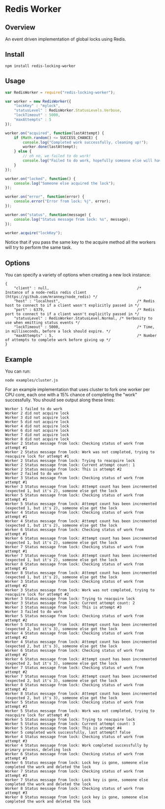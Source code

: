 # Redis Worker

## Overview

An event driven implementation of global locks using Redis.

## Install

    npm install redis-locking-worker

## Usage

```js
var RedisWorker = require("redis-locking-worker");

var worker = new RedisWorker({
	"lockKey" : "mylock",
	"statusLevel" : RedisWorker.StatusLevels.Verbose,
	"lockTimeout" : 5000,
	"maxAttempts" : 5
});

worker.on("acquired", function(lastAttempt) {
	if (Math.random() <= SUCCESS_CHANCE) {
		console.log("Completed work successfully, cleaning up!");
		worker.done(lastAttempt);
	} else {
		// oh no, we failed to do work!
		console.log("Failed to do work, hopefully someone else will have better luck!");
	}	
});

worker.on("locked", function() {
	console.log("Someone else acquired the lock");
});

worker.on("error", function(error) {
	console.error("Error from lock: %j", error);
});

worker.on("status", function(message) {
	console.log("Status message from lock: %s", message);
});

worker.acquire("lockKey");
```

Notice that if you pass the same key to the acquire method all the workers will try to perform the same task. 

## Options

You can specify a variety of options when creating a new lock instance:

	{
		"client" : null,										/* Instance of a node-redis redis client (https://github.com/mranney/node_redis) */
		"host" : "localhost",									/* Redis host to connect to if a client wasn't explicitly passed in */
		"port" : 6379,											/* Redis port to connect to if a client wasn't explicitly passed in */
		"statusLevel" : RedisWorker.StatusLevel.Normal,	/* Verbosity to use when emitting status events */
		"lockTimeout" : 5000,									/* Time, in milliseconds, before a lock should expire. */
		"maxAttempts" : 5,										/* Number of attempts to complete work before giving up */
	}

## Example

You can run:

    node examples/cluster.js

For an example implementation that uses cluster to fork one worker per CPU core, each one with a 15% chance of completing the "work" successfully. You should see output along these lines:

	Worker 1 failed to do work
	Worker 2 did not acquire lock
	Worker 3 did not acquire lock
	Worker 5 did not acquire lock
	Worker 4 did not acquire lock
	Worker 6 did not acquire lock
	Worker 7 did not acquire lock
	Worker 8 did not acquire lock
	Worker 2 Status message from lock: Checking status of work from attempt #1
	Worker 2 Status message from lock: Work was not completed, trying to reacquire lock for attempt #1
	Worker 2 Status message from lock: Trying to reacquire lock
	Worker 2 Status message from lock: Current attempt count: 1
	Worker 2 Status message from lock: This is attempt #2
	Worker 2 failed to do work
	Worker 3 Status message from lock: Checking status of work from attempt #1
	Worker 3 Status message from lock: Attempt count has been incremented (expected 1, but it's 2), someone else got the lock
	Worker 5 Status message from lock: Checking status of work from attempt #1
	Worker 5 Status message from lock: Attempt count has been incremented (expected 1, but it's 2), someone else got the lock
	Worker 4 Status message from lock: Checking status of work from attempt #1
	Worker 4 Status message from lock: Attempt count has been incremented (expected 1, but it's 2), someone else got the lock
	Worker 6 Status message from lock: Checking status of work from attempt #1
	Worker 6 Status message from lock: Attempt count has been incremented (expected 1, but it's 2), someone else got the lock
	Worker 7 Status message from lock: Checking status of work from attempt #1
	Worker 7 Status message from lock: Attempt count has been incremented (expected 1, but it's 2), someone else got the lock
	Worker 8 Status message from lock: Checking status of work from attempt #1
	Worker 8 Status message from lock: Attempt count has been incremented (expected 1, but it's 2), someone else got the lock
	Worker 3 Status message from lock: Checking status of work from attempt #2
	Worker 3 Status message from lock: Work was not completed, trying to reacquire lock for attempt #2
	Worker 3 Status message from lock: Trying to reacquire lock
	Worker 3 Status message from lock: Current attempt count: 2
	Worker 3 Status message from lock: This is attempt #3
	Worker 3 failed to do work
	Worker 5 Status message from lock: Checking status of work from attempt #2
	Worker 5 Status message from lock: Attempt count has been incremented (expected 2, but it's 3), someone else got the lock
	Worker 4 Status message from lock: Checking status of work from attempt #2
	Worker 4 Status message from lock: Attempt count has been incremented (expected 2, but it's 3), someone else got the lock
	Worker 6 Status message from lock: Checking status of work from attempt #2
	Worker 6 Status message from lock: Attempt count has been incremented (expected 2, but it's 3), someone else got the lock
	Worker 7 Status message from lock: Checking status of work from attempt #2
	Worker 7 Status message from lock: Attempt count has been incremented (expected 2, but it's 3), someone else got the lock
	Worker 8 Status message from lock: Checking status of work from attempt #2
	Worker 8 Status message from lock: Attempt count has been incremented (expected 2, but it's 3), someone else got the lock
	Worker 5 Status message from lock: Checking status of work from attempt #3
	Worker 5 Status message from lock: Work was not completed, trying to reacquire lock for attempt #3
	Worker 5 Status message from lock: Trying to reacquire lock
	Worker 5 Status message from lock: Current attempt count: 3
	Worker 5 Status message from lock: This is attempt #4
	Worker 5 completed work successfully, last attempt? false
	Worker 4 Status message from lock: Checking status of work from attempt #3
	Worker 4 Status message from lock: Work completed successfully by primary process, deleting lock
	Worker 6 Status message from lock: Checking status of work from attempt #3
	Worker 6 Status message from lock: Lock key is gone, someone else completed the work and deleted the lock
	Worker 7 Status message from lock: Checking status of work from attempt #3
	Worker 7 Status message from lock: Lock key is gone, someone else completed the work and deleted the lock
	Worker 8 Status message from lock: Checking status of work from attempt #3
	Worker 8 Status message from lock: Lock key is gone, someone else completed the work and deleted the lock
